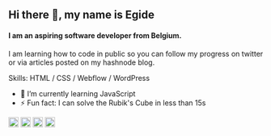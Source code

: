 ## Hi there 👋, my name is Egide

#### I am an aspiring software developer from Belgium.
I am learning how to code in public so you can follow my progress on twitter or via articles posted on my hashnode blog.

Skills: HTML / CSS / Webflow / WordPress

- 🌱 I’m currently learning JavaScript 
- ⚡ Fun fact: I can solve the Rubik's Cube in less than 15s 


[<img src='https://cdn.jsdelivr.net/npm/simple-icons@3.0.1/icons/twitter.svg' alt='twitter' height='20'>](https://twitter.com/egidehirwa)
[<img src='https://cdn.jsdelivr.net/npm/simple-icons@3.0.1/icons/hashnode.svg' alt='dev' height='20'>](https://hashnode.com/@egidehirwa) 
[<img src='https://cdn.jsdelivr.net/npm/simple-icons@3.0.1/icons/codepen.svg' alt='codepen' height='20'>](https://codepen.io/egidehirwa)
[<img src='https://cdn.jsdelivr.net/npm/simple-icons@3.0.1/icons/github.svg' alt='github' height='20'>](https://github.com/egidehirwa)   



